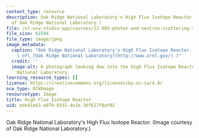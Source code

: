 ```yaml
---
content_type: resource
description: Oak Ridge National Laboratory's High Flux Isotope Reactor. (Image courtesy
  of Oak Ridge National Laboratory.)
file: /ol-ocw-studio-app/courses/22-903-photon-and-neutron-scattering-spectroscopy-and-its-applications-in-condensed-matter-spring-2005/ede41a63a07b03314e1b30f627f0af02_22-903s05.jpg
file_size: 62594
file_type: image/jpeg
image_metadata:
  caption: "Oak Ridge National Laboratory's High Flux Isotope Reactor. (Image courtesy\
    \ of\_[Oak Ridge National Laboratory](http://www.ornl.gov/).)"
  credit: ''
  image-alt: A photograph looking dow into the High Flux Isotope Reactor at Oak Ridge
    National Laboratory.
learning_resource_types: []
license: https://creativecommons.org/licenses/by-nc-sa/4.0/
ocw_type: OCWImage
resourcetype: Image
title: High Flux Isotope Reactor
uid: ede41a63-a07b-0331-4e1b-30f627f0af02
---
```

Oak Ridge National Laboratory's High Flux Isotope Reactor. (Image courtesy of Oak Ridge National Laboratory.)